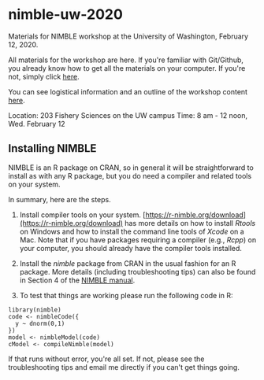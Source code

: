 # nimble-uw-2020
Materials for NIMBLE workshop at the University of Washington, February 12, 2020.

All materials for the workshop are here. If you're familiar with Git/Github, you already know how to get all the materials on your computer. If you're not, simply click [here](https://github.com/nimble-training/nimble-uw-2020/archive/master.zip).

You can see logistical information and an outline of the workshop content [here](overview.Rmd).

Location: 203 Fishery Sciences on the UW campus
Time: 8 am - 12 noon, Wed. February 12

## Installing NIMBLE

NIMBLE is an R package on CRAN, so in general it will be straightforward to install as with any R package, but you do need a compiler and related tools on your system.  

In summary, here are the steps.

1. Install compiler tools on your system. [https://r-nimble.org/download](https://r-nimble.org/download) has more details on how to install *Rtools* on Windows and how to install the command line tools of *Xcode* on a Mac. Note that if you have packages requiring a compiler (e.g., *Rcpp*) on your computer, you should already have the compiler tools installed.

2. Install the *nimble* package from CRAN in the usual fashion for an R package. More details (including troubleshooting tips) can also be found in Section 4 of the [NIMBLE manual](https://r-nimble.org/html_manual/cha-installing-nimble.html).

3) To test that things are working please run the following code  in R:

```
library(nimble)
code <- nimbleCode({
  y ~ dnorm(0,1)
})
model <- nimbleModel(code)
cModel <- compileNimble(model)
```

If that runs without error, you're all set. If not, please see the troubleshooting tips and email me directly if you can't get things going.  
